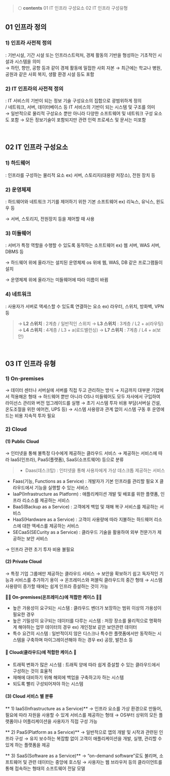 > 🌕 **contents**
01 IT 인프라 구성요소
02 IT 인프라 구성유형


## 01 인프라 정의

### 1) 인프라 사전적 정의
    
: 기반시설, 기간 시설 또는 인프라스트럭처, 경제 활동의 기반을 형성하는 기초적인 시설과 시스템을 의미 <br>
→ 하턴, 향만, 공항 등과 같이 경제 활동에 밀접한 사회 자본
→ 최근에는 학교나 병원, 공원과 같은 사회 복지, 생활 환경 시설 등도 포함
    

### 2) IT 인프라의 사전적 정의
    
: IT 서비스의 기반이 되는 정보 기술 구성요소의 집합으로 광범위하게 정의 <br>
/ 네트워크, 서버, 데이터베이스 등 IT 서비스의 기반이 되는 시스템 및 구조를 의미 <br>
→ 일반적으로 물리적 구성요소 뿐만 아니라 다양한 소프트웨어 및 네트워크 구성 요소도 포함
→ 모든 정보기술이 포함되지만 관련 인력 프로세스 및 문서는 미포함
    
<br>

## 02 IT 인프라 구성요소

### **1) 하드웨어**
: 인프라를 구성하는 물리적 요소 ex) 서버, 스토리지(대용량 저장소), 전원 장치 등

### **2) 운영체제**
: 하드웨어와 네트워크 기기를 제어하기 위한 기본 소프트웨어 ex) 리눅스, 유닉스, 윈도우 등

→ 서버, 스토리지, 전원장치 등을 제어할 때 사용 

### **3)  미들웨어** 
: 서버가 특정 역할을 수행할 수 있도록 동작하는 소프트웨어 ex) 웹 서버, WAS 서버, DBMS 등

→ 하드웨어 위에 올라가는 설치된 운영체제 os 위에 웹, WAS, DB 같은 프로그램들이 설치

→ 운영체제 위에 올라가는 미들웨어에 따라 이름이 바뀜

### **4) 네트워크**
: 사용자가 서버로 액세스할 수 있도록 연결하는 요소  ex) 라우터, 스위치, 방화벽, VPN 등

> → **L2 스위치** : 2계층 / 일반적인 스위치
→ **L3 스위치** : 3계층 / L2 + a(라우팅)
→ **L4 스위치** : 4계층 / L3 + a(로드밸런싱)
→ **L7 스위치** : 7계층 / L4 + a(보안)

<br>

## 03 IT 인프라 유형

### 1) On-premises

→ 데이터 센터나 서버실에 서버를 직접 두고 관리하는 방식
→ 지금까지 대부분 기업에서 적용해온 형태
→ 하드웨어 뿐만 아니라 OS나 미들웨어도 모두 자사에서 구입하여 라이선스 관리와 버전 업그레이드를 실행
→ 초기 시스템 투자 비용 부담(서버실 건설, 온도조절을 위한 에어컨, UPS 등)
→ 시스템 사용량과 관계 없이 시스템 구동 후 운영에 드는 비용 지속적 투자 필요

### 2) Cloud

####  (1) Public Cloud
→ 인터넷을 통해 불특정 다수에게 제공하는 클라우드 서비스
→ 제공하는 서비스에 따라 IaaS(인프라), PaaS(플랫폼), SaaS(소프트웨어) 등으로 분류

> - Daas(데스크탑) : 인터넷을 통해 사용자에게 가상 데스크톱 제공하는 서비스
- Faas(기능, Functions as a Service) : 개발자가 기본 인프라를 관리할 필요 X 클라우드에서 기능을 실행할 수 있는 서비스
- IaaP(Infrastructure as Platform) : 애플리케이션 개발 및 배포를 위한 플랫폼, 인프라 리소스를 제공하는 서비스
- BaaS(Backup as a Service) : 고객에게 백업 및 재해 복구 서비스를 제공하는 서비스
- HaaS(Hardware as a Service) : 고객이 사용량에 따라 지불하는 하드웨어 리소스에 대한 액세스를 제공하는 서비스
- SECaaS(SECurity as a Service) : 클라우드 기술을 활용하여 외부 전문가가 제공하는 보안 서비스

→ 인프라 관련 초기 투자 비용 불필요

#### (2) Private Cloud

→ 특정 기업 그룹에만 제공하는 클라우드 서비스
→ 보안을 확보하기 쉽고 독자적인 기능과 서비스를 추가하기 용이
→ 온프레미스와 퍼블릭 클라우드의 중간 형태
→ 시스템 사용량이 증가할 때에는 쉽게 인프라 증설하는 것이 가능


**🐻‍❄️ On-premises(온프레미스)에 적합한 케이스 🐻‍❄️**

- 높은 가용성이 요구되는 시스템 : 클라우드 벤더가 보장하는 범위 이상의 가용성이 필요한 경우
- 높은 기밀성이 요구되는 데이터를 다루는 시스템 : 저장 장소를 물리적으로 명확하게 해야하는 업무 데이터의 경우 ex) 개인정보 같은 보안관련 데이터
- 특수 요건의 시스템 : 일반적이지 않은 디스크나 특수한 플랫폼에서만 동작하는 시스템을 구축하며 마이그레이션해야 하는 경우 ex) 공장, 발전소 등

#### 🐻 Cloud(클라우드)에 적합한 케이스 🐻

- 트래픽 변화가 많은 시스템 : 트래픽 양에 따라 쉽게 증설할 수 있는 클라우드에서 구성하는 것이 효율적
- 재해에 대비하기 위해 해외에 백업을 구축하고자 하는 시스템
- 되도록 빨리 구성되어져야 하는 시스템

#### (3) Cloud 서비스 별 분류

** 1) IaaS(Infrastructure as a Service)**
→ 인프라 요소를 가상 환경으로 만들어, 필요에 따라 자원을 사용할 수 있게 서비스를 제공하는 형태
→ OS부터 상위의 모든 플랫폼이나 어플리케이션을 사용자가 직접 구성 가능

** 2) PaaS(Platform as a Service)**
→ 일반적으로 앱의 개발 및 시작과 관련된 인프라 구성
→ 유지 보수하는 복잡함 없이 고객이 애플리케이션을 개발, 실행, 관리할 수 있게 하는 플랫폼을 제공

** 3) SaaS(Software as a Service)**
→ “on-demand software”로도 불리며, 소프트웨어 및 관련 데이터는 중앙에 호스팅
→ 사용자는 웹 브라우저 등의 클라이언트를 통해 접속하는 형태의 소프트웨어 전달 모델
